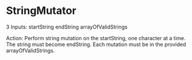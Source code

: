 # StringMutator


3 Inputs:
    startString
    endString
    arrayOfValidStrings
    
Action:
    Perform string mutation on the startString, one character at a time.
    The string must become endString.
    Each mutation must be in the provided arrayOfValidStrings.
    



